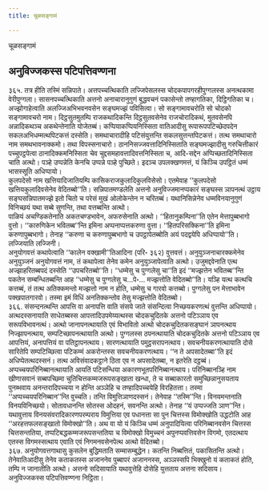 ```yaml
---
title: चूळसङ्गामं

---
```

चूळसङ्गामं  


## अनुविज्जकस्स पटिपत्तिवण्णना

३६५. तत्र हीति तस्मिं सन्निपाते। अत्तपच्चत्थिकाति लज्जिपेसलस्स चोदकपापगरहीपुग्गलस्स अनत्थकामा वेरीपुग्गला। सासनपच्चत्थिकाति अत्तनो अनाचारानुगुणं बुद्धवचनं पकासेन्तो तण्हागतिका, दिट्ठिगतिका च। अज्झोगाहेत्वाति अलज्जिअभिभवनवसेन सङ्घमज्झं पविसित्वा। सो सङ्गामावचरोति सो चोदको सङ्गामावचरो नाम। दिट्ठसुतमुतम्पि राजकथादिकन्ति दिट्ठसुतवसेनेव राजचोरादिकथं, मुतवसेनपि अन्नादिकथञ्च अकथेन्तेनाति योजेतब्बं। कप्पियाकप्पियनिस्सिता वातिआदीसु रूपारूपपटिच्छेदपदेन सकलअभिधम्मत्थपिटकत्तं दस्सेति। समथाचारादीहि पटिसंयुत्तन्ति सकलसुत्तन्तपिटकत्तं। तत्थ समथाचारो नाम समथभावनाक्कमो। तथा विपस्सनाचारो। ठाननिसज्जवत्तादिनिस्सिताति सङ्घमज्झादीसु गरुचित्तीकारं पच्चुपट्ठपेत्वा ठानादिक्कमनिस्सिता चेव चुद्दसमहावत्तादिवत्तनिस्सिता च, आदि-सद्देन अप्पिच्छतादिनिस्सिता चाति अत्थो। पञ्हे उप्पन्नेति केनचि उप्पन्ने पञ्हे पुच्छिते। इदञ्च उपलक्खणमत्तं, यं किञ्चि उपट्ठितं धम्मं भासस्सूति अधिप्पायो।  
कुलपदेसो नाम खत्तियादिजातियम्पि कासिकराजकुलादिकुलविसेसो। एतमेवाह ‘‘कुलपदेसो खत्तियकुलादिवसेनेव वेदितब्बो’’ति। सन्निपातमण्डलेति अत्तनो अनुविज्जमानप्पकारं सङ्घस्स ञापनत्थं उट्ठाय सङ्घसन्निपातमज्झे इतो चितो च परेसं मुखं ओलोकेन्तेन न चरितब्बं। यथानिसिन्नेनेव धम्मविनयानुगुणं विनिच्छयं यथा सब्बे सुणन्ति, तथा वत्तब्बन्ति अत्थो।  
पाळियं अचण्डिकतेनाति अकतचण्डभावेन, अफरुसेनाति अत्थो। ‘‘हितानुकम्पिना’’ति एतेन मेत्तापुब्बभागो वुत्तो। ‘‘कारुणिकेन भवितब्ब’’न्ति इमिना अप्पनाप्पत्तकरुणा वुत्ता। ‘‘हितपरिसक्किना’’ति इमिना करुणापुब्बभागो। तेनाह ‘‘करुणा च करुणापुब्बभागो च उपट्ठापेतब्बोति अयं पदद्वयेपि अधिप्पायो’’ति। लज्जियाति लज्जिनी।  
अनुयोगवत्तं कथापेत्वाति ‘‘कालेन वक्खामी’’तिआदिना (परि॰ ३६२) वुत्तवत्तं। अनुयुञ्जनाचारक्कमेनेव अनुयुञ्जनं अनुयोगवत्तं नाम, तं कथापेत्वा तेनेव कमेन अनुयुञ्जापेत्वाति अत्थो। उजुमद्दवेनाति एत्थ अज्झाहरितब्बपदं दस्सेति ‘‘उपचरितब्बो’’ति। ‘‘धम्मेसु च पुग्गलेसु चा’’ति इदं ‘‘मज्झत्तेन भवितब्ब’’न्ति पकतेन सम्बन्धितब्बन्ति आह ‘‘धम्मेसु च पुग्गलेसु च…पे॰… मज्झत्तोति वेदितब्बो’’ति। यञ्हि यत्थ कत्थचि कत्तब्बं, तं तत्थ अतिक्कमन्तो मज्झत्तो नाम न होति, धम्मेसु च गारवो कत्तब्बो। पुग्गलेसु पन मेत्ताभावेन पक्खपातगारवो। तस्मा इमं विधिं अनतिक्कन्तोव तेसु मज्झत्तोति वेदितब्बो।  
३६६. संसन्दनत्थन्ति आपत्ति वा अनापत्ति वाति संसये जाते संसन्दित्वा निच्छयकरणत्थं वुत्तन्ति अधिप्पायो। अत्थदस्सनायाति साधेतब्बस्स आपत्तादिउपमेय्यत्थस्स चोदकचुदितके अत्तनो पटिञ्ञाय एव सरूपविभावनत्थं। अत्थो जानापनत्थायाति एवं विभावितो अत्थो चोदकचुदितकसङ्घानं ञापनत्थाय निज्झापनत्थाय, सम्पटिच्छापनत्थायाति अत्थो। पुग्गलस्स ठपनत्थायाति चोदकचुदितके अत्तनो पटिञ्ञाय एव आपत्तियं, अनापत्तियं वा पतिट्ठापनत्थाय। सारणत्थायाति पमुट्ठसरापनत्थाय। सवचनीयकरणत्थायाति दोसे सारितेपि सम्पटिच्छित्वा पटिकम्मं अकरोन्तस्स सवचनीयकरणत्थाय। ‘‘न ते अपसादेतब्बा’’ति इदं अधिप्पेतत्थदस्सनं। तत्थ अविसंवादकट्ठाने ठिता एव न अपसादेतब्बा, न इतरेति दट्ठब्बं।  
अप्पच्चयपरिनिब्बानत्थायाति आयतिं पटिसन्धिया अकारणभूतपरिनिब्बानत्थाय। परिनिब्बानञ्हि नाम खीणासवानं सब्बपच्छिमा चुतिचित्तकम्मजरूपसङ्खाता खन्धा, ते च सब्बाकारतो समुच्छिन्नानुसयताय पुनब्भवाय अनन्तरादिपच्चया न होन्ति अञ्ञेहि च तण्हादिपच्चयेहि विरहितत्ता। तस्मा ‘‘अप्पच्चयपरिनिब्बान’’न्ति वुच्चति। तन्ति विमुत्तिञाणदस्सनं। तेनेवाह ‘‘तस्मि’’न्ति। विनयमन्तनाति विनयविनिच्छयो। सोतावधानन्ति सोतस्स ओदहनं, सवनन्ति अत्थो। तेनाह ‘‘यं उप्पज्जति ञाण’’न्ति। यथावुत्ताय विनयसंवरादिकारणपरम्पराय विमुत्तिया एव पधानत्ता सा पुन चित्तस्स विमोक्खोति उद्धटोति आह ‘‘अरहत्तफलसङ्खातो विमोक्खो’’ति। अथ वा यो यं किञ्चि धम्मं अनुपादियित्वा परिनिब्बानवसेन चित्तस्स चित्तसन्ततिया, तप्पटिबद्धकम्मजरूपसन्ततिया च विमोक्खो विमुच्चनं अपुनप्पवत्तिवसेन विगमो, एतदत्थाय एतस्स विगमस्सत्थाय एवाति एवं निगमनवसेनपेत्थ अत्थो वेदितब्बो।  
३६७. अनुयोगवत्तगाथासु कुसलेन बुद्धिमताति सम्मासम्बुद्धेन। कतन्ति निब्बत्तितं, पकासितन्ति अत्थो। तेनेवातिआदीसु तेनेव कताकतस्स अजाननेव पुब्बापरं अजाननस्स, अञ्ञस्सपि भिक्खुनो यं कताकतं होति, तम्पि न जानातीति अत्थो। अत्तनो सदिसायाति यथावुत्तेहि दोसेहि युत्तताय अत्तना सदिसाय।  
अनुविज्जकस्स पटिपत्तिवण्णना निट्ठिता।  
